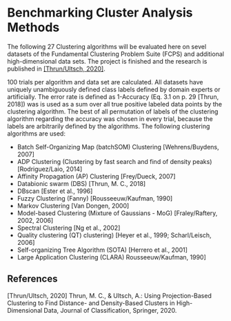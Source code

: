 

# Benchmarking Cluster Analysis Methods 

The following 27 Clustering algorithms will be evaluated here on sevel datasets of the Fundamental Clustering Problem Suite (FCPS) and additional high-dimensional data sets. The project is finished and the research is published in [[Thrun/Ultsch, 2020]](#1). 
 

100 trials per algorithm and data set are calculated. All datasets have uniquely unambiguously defined class labels defined by domain experts or artificially. The error rate is defined as 1-Accuracy (Eq. 3.1 on p. 29 [Thrun, 2018]) was is used as a sum over all true positive labeled data points by the clustering algorithm. The best of all permutation of labels of the clustering algorithm regarding the accuracy was chosen in every trial, because the labels are arbitrarily defined by the algorithms. The following clustering algorithms are used:


* Batch Self-Organizing Map (batchSOM) Clustering [Wehrens/Buydens, 2007]
* ADP Clustering (Clustering by fast search and find of density peaks) [Rodriguez/Laio, 2014]
* Affinity Propagation (AP) Clustering [Frey/Dueck, 2007]
* Databionic swarm (DBS) [Thrun, M. C., 2018] 
* DBscan [Ester et al., 1996]
* Fuzzy Clustering (Fanny) [Rousseeuw/Kaufman, 1990] 
* Markov Clustering [Van Dongen, 2000]
* Model-based Clustering (Mixture of Gaussians - MoG) [Fraley/Raftery, 2002, 2006]
* Spectral Clustering [Ng et al., 2002]
* Quality clustering (QT) clustering) [Heyer et al., 1999; Scharl/Leisch, 2006]
* Self-organizing Tree Algorithm (SOTA) [Herrero et al., 2001]
* Large Application Clustering (CLARA) Rousseeuw/Kaufman, 1990]




## References
<a id="1">[Thrun/Ultsch, 2020]</a> 
Thrun, M. C., & Ultsch, A.: Using Projection-Based Clustering to Find Distance- and Density-Based Clusters in High-Dimensional Data,
Journal of Classification, Springer, 2020.

